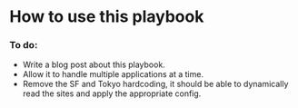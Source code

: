 # How to use this playbook  
### To do: 
- Write a blog post about this playbook. 
- Allow it to handle multiple applications at a time.
- Remove the SF and Tokyo hardcoding, it should be able to dynamically read the sites and apply the appropriate config.
